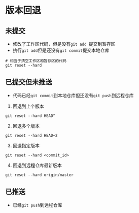 # 版本回退

## 未提交
* 修改了工作区代码，但是没有`git add `提交到暂存区
* 执行`git add`但是还没有`git commit`提交本地仓库

```
# 相当于清空工作区和暂存区的代码
git reset --hard
```

## 已提交但未推送
* 代码已经`git commit`到本地仓库但还没有`git push`到远程仓库

1. 回退到上个版本
```
git reset --hard HEAD^
```
2. 回退多个版本
```
git reset --hard HEAD~2
```
3. 回退指定版本
```
git reset --hard <commit_id>
```
4. 回退到远程仓库最新版本 
```
git reset --hard origin/master
```
## 已推送
* 已经`git push`到远程仓库